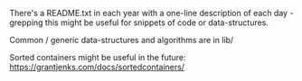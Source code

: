 There's a README.txt in each year with a one-line description of each day -
grepping this might be useful for snippets of code or data-structures.

Common / generic data-structures and algorithms are in lib/

Sorted containers might be useful in the future:
https://grantjenks.com/docs/sortedcontainers/
